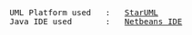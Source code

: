 <pre>
UML Platform used	:	<a href="http://staruml.sourceforge.net/en/">StarUML</a>
Java IDE used 		:	<a href="https://netbeans.org/">Netbeans IDE</a>
</pre>